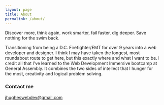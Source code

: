 ```yaml
---
layout: page
title: About
permalink: /about/
---
```

Discover more, think again, work smarter, fail faster, dig deeper.
Save nothing for the swim back.

Transitioning from being a D.C. Firefighter/EMT for over 9 years into a web developer and designer. I think I may have taken the longest, most roundabout route to get here, but this exactly where and what I want to be. I credit all that I've learned to the Web Development Immersive bootcamp at General Assembly. It combines the two sides of intellect that I hunger for the most, creativity and logical problem solving.

### Contact me

[jhugheswebdev@gmail.com](mailto:jhugheswebdev@gmail.com)
